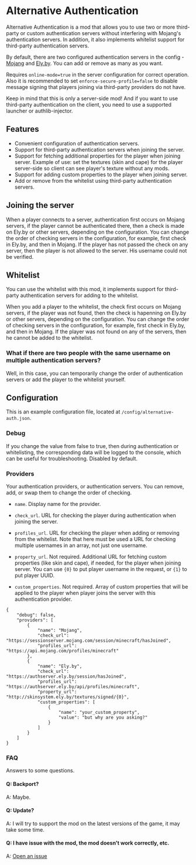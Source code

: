 # Alternative Authentication

Alternative Authentication is a mod that allows you to use two or more third-party or custom authentication servers without interfering with Mojang's authentication servers. In addition, it also implements whitelist support for third-party authentication servers.

By default, there are two configured authentication servers in the config - [Mojang](https://wiki.vg/Mojang_API) and [Ely.by](https://docs.ely.by/en/api.html). You can add or remove as many as you want.

Requires `online-mode=true` in the server configuration for correct operation. Also it is recommended to set `enforce-secure-profile=false` to disable message signing that players joining via third-party providers do not have.

Keep in mind that this is only a server-side mod! And if you want to use third-party authentication on the client, you need to use a supported launcher or authlib-injector.

## Features

-   Convenient configuration of authentication servers.
-   Support for third-party authentication servers when joining the server.
-   Support for fetching additional properties for the player when joining server. Example of use: set the textures (skin and cape) for the player server-side so client can see player's texture without any mods.
-   Support for adding custom properties to the player when joining server.
-   Add or remove from the whitelist using third-party authentication servers.

## Joining the server

When a player connects to a server, authentication first occurs on Mojang servers, if the player cannot be authenticated there, then a check is made on <span>Ely.by</span> or other servers, depending on the configuration. You can change the order of checking servers in the configuration, for example, first check in <span>Ely.by</span>, and then in Mojang. If the player has not passed the check on any server, then the player is not allowed to the server. His username could not be verified.

## Whitelist

You can use the whitelist with this mod, it implements support for third-party authentication servers for adding to the whitelist.

When you add a player to the whitelist, the check first occurs on Mojang servers, if the player was not found, then the check is hapenning on <span>Ely.by</span> or other servers, depending on the configuration. You can change the order of checking servers in the configuration, for example, first check in <span>Ely.by</span>, and then in Mojang. If the player was not found on any of the servers, then he cannot be added to the whitelist.

### What if there are two people with the same username on multiple authentication servers?

Well, in this case, you can temporarily change the order of authentication servers or add the player to the whitelist yourself.

## Configuration

This is an example configuration file, located at `/config/alternative-auth.json`.

### Debug

If you change the value from false to true, then during authentication or whitelisting, the corresponding data will be logged to the console, which can be useful for troubleshooting. Disabled by default.

### Providers

Your authentication providers, or authentication servers. You can remove, add, or swap them to change the order of checking.

-   `name`. Display name for the provider.

-   `check_url`. URL for checking the player during authentication when joining the server.

-   `profiles_url`. URL for checking the player when adding or removing from the whitelist. Note that here must be used a URL for checking multiple usernames in an array, not just one username.

-   `property_url`. Not required. Additional URL for fetching custom properties (like skin and cape), if needed, for the player when joining server. You can use `{0}` to put player username in the request, or `{1}` to put player UUID.

-   `custom_properties`. Not required. Array of custom properties that will be applied to the player when player joins the server with this authentication provider.

```
{
    "debug": false,
    "providers": [
        {
            "name": "Mojang",
            "check_url": "https://sessionserver.mojang.com/session/minecraft/hasJoined",
            "profiles_url": "https://api.mojang.com/profiles/minecraft"
        },
        {
            "name": "Ely.by",
            "check_url": "https://authserver.ely.by/session/hasJoined",
            "profiles_url": "https://authserver.ely.by/api/profiles/minecraft",
            "property_url": "http://skinsystem.ely.by/textures/signed/{0}",
            "custom_properties": [
                {
                    "name": "your_custom_property",
                    "value": "but why are you asking?"
                }
            ]
        }
    ]
}

```

### FAQ

Answers to some questions.

#### Q: Backport?

A: Maybe.

#### Q: Update?

A: I will try to support the mod on the latest versions of the game, it may take some time.

#### Q: I have issue with the mod, the mod doesn't work correctly, etc.

A: [Open an issue](https://github.com/GGSkyOne/alternative-authentication/issues)
